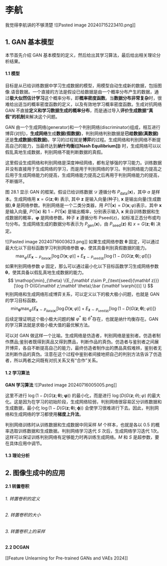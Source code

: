 # 李航
我觉得李航讲的不够清楚
![[Pasted image 20240715223410.png]]
## 1. GAN 基本模型
本节首先介绍 GAN 基本模型的定义，然后给出其学习算法，最后给出相关理论分析结果。
#### 1.1 模型
目标是从已给训练数据中学习生成数据的模型，用模型自动生成新的数据，包括图像.语音数据。一个直接的方法是假设已给数据是由一个概率分布产生的数据，通过**极大似然估计学习**这个概率分布，即**概率密度函数**。当**数据分布非常复杂**时，很难给出适当的概率密度函数的定义，以及有效地学习概率密度函数。生成对抗网络 GAN 不直接**定义和学习数据生成的概率分布**，而是通过导入**评价生成数据“真假”的机制**来解决这个问题。

GAN 由一个生成网络(generator)和一个判别网络(discriminator)组成，相互进行博弈(对抗)，**生成网络**生成**数据(假数据)**，判别网络判别数据是**已给数据(真数据)** 还是**生成数据(假数据)**。学习的过程就是**博弈**的过程。生成网络和判别网络不断提高自己的能力，当最终达到**纳什均衡([[Nash Equilibrium]])** 时，生成网络可以以假乱真地生成数据，判别网络不能判断数据的真假。

这里假设生成网络和判别网络是深度神经网络，都有足够强的学习能力。训练数据并没有直接用于生成网络的学习，而是用于判别网络的学习。判别网络能力提高之后用于生成网络能力的提高，生成网络能力提高之后再用于判别网络能力的提高，不断循环。

图 28.1 显示 GAN 的框架。假设已给训练数据 $\mathcal D$ 遵循分布 $P_\text{data}(\mathbf x)$，其中 $a$ 是样本。生成网络用 $\mathbf x = G(\mathbf z;\mathbf \theta)$ 表示, 其中 $\mathbf z$ 是输入向量(种子), $\mathbf x$ 是输出向量(生成数据),$\mathbf \theta$ 是网络参数。判别网络是一个二类分类器，用 $P(1|\mathbf x)= D(\mathbf x;\varphi)$表示，其中 $\mathbf x$ 是输入向量, $P(1|\mathbf x)$ 和 $1- P(1|\mathbf x)$ 是输出概率，分别表示输入 $\mathbf x$ 来自训练数据和生成数据的概率，$\mathbf \varphi$ 是网络参数。种子 $\mathbf z$ 遵循分布 Pseed(z)，如标准正态分布或均匀分布。生成网络生成的数据分布表示为 $P_\text{gen}(\mathbf x)$，由 $P_{\text{seed}}(\mathbf z)$ 和 $x=G(\mathbf z;\mathbf \theta)$ 决定。

![[Pasted image 20240716003623.png]]
如果生成网络参数 $\mathbf \theta$ 固定，可以通过最大化以下目标函数学习判别网络参数 $\mathbf \varphi$，使其具备判别真假数据的能力。
$$
\mathop{\max}_{\varphi}\{E_{\mathbf x \sim P_{\text{data}(\mathbf x)}}[\log D(\mathbf x;\varphi)] + E_{\mathbf z\sim P_{\text{seed}(\mathbf z)}} [\log(1-D(G(\mathbf z;\mathbf \theta);\bar \varphi))] \}
$$
如果判别网络参数 $\varphi$ 固定，那么可以通过最小化以下目标函数学习生成网络参数 $\mathbf \theta$，使其具备以假乱真地生成数据的能力。
$$
\mathop{\min}_{\theta} \{E_{\mathbf z\sim P_{\text{seed}(\mathbf z)}}[\log (1-D(G(\mathbf z;\mathbf \theta);\bar {\mathbf \varphi}))] \}
$$
判别网络和生成网络形成博弈关系，可以定义以下的极大极小问题，也就是 GAN 的学习目标函数。
$$
\min_{\mathbf \theta} \mathop{\max}_{\varphi}\{E_{\mathbf x \sim P_{\text{data}(\mathbf x)}}[\log D(\mathbf x;\varphi)] + E_{\mathbf z\sim P_{\text{seed}(\mathbf z)}} [\log(1-D(G(\mathbf z;\mathbf \theta);\varphi))] \}
$$
后续定理证明这个极小极大问题的解 $\varphi^*$ 和 $\theta^*$存在，也就是纳什均衡存在。GAN的学习算法就是求极小极大值的最优解方法。

可以对 GAN 做这样一个比喻。生成网络是仿造者，判别网络是鉴别者。仿造者制作赝品;鉴别者既得到真品又得到赝品，判断作品的真伪。仿造者与鉴别者之间展开博弈，各自不断提高自己的能力，最终仿造者制作出的赝品真假难辨，鉴别者无法判断作品的真伪。注意在这个过程中鉴别者间接地把自己的判别方法告诉了仿造者，所以两者之间既有对抗关系又有“合作”关系。

#### 1.2 学习算法
**GAN 学习算法**
![[Pasted image 20240716005005.png]]

这里不进行 $\log(1 - D(G(\mathbf z; \mathbf \theta); \mathbf \varphi))$ 的最小化，而是进行 $\log(D(G(\mathbf z;\theta);\varphi)$ 的最大化。这是因为在学习的初始阶段，生成网络较弱，判别网络很容易区分训练数据和生成数据，最小化 $\log(1 - D(G(\mathbf z; \mathbf \theta);\mathbf \phi))$ 会使学习很难进行下去。因此，判别网络和生成网络的学习都使用**梯度上升法**。

判别网络训练时从训练数据和生成数据中同采样 $M$ 个样本，也就是各以 $0.5$ 的概率选取训练数据和生成数据。判别网络学习迭代 $S$ 次后，生成网络学习迭代 $1$次。这样可以保证训练判别网络有足够能力时再训练生成网络。$M$ 和 $S$ 是超参数，要在具体应用中调节。
#### 1.3 理论分析


## 2. 图像生成中的应用
#### 2.1 转置卷积

###### 1. 转置卷积的定义

###### 2. 转置卷积的大小

###### 3. 转置卷积上的采样

#### 2.2 DCGAN


[[Feature Unlearning for Pre-trained GANs and VAEs 2024]]
